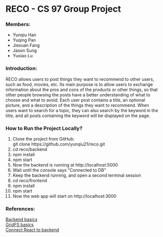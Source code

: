 <h1>RECO - CS 97 Group Project</h1>

<h3>Members:</h3>
<ul>
  <li>Yunqiu Han</li>
  <li>Yuqing Pan</li>
  <li>Jiexuan Fang</li>
  <li>Jason Sung</li>
  <li>Yuxiao Lu</li>
</ul>

<h3>Introduction:</h3>
<p>
RECO allows users to post things they want to recommend to other users, such as food, movies, etc. 
Its main purpose is to allow users to exchange information about the pros and cons of the products 
or other things, so that other people browsing the posts have a better understanding of what to 
choose and what to avoid. Each user post contains a title, an optional picture, and a description 
of the things they want to recommend. When users want to search for a topic, they can also search 
by the keyword in the title, and all posts containing the keyword will be displayed on the page.
</p>

<h3>How to Run the Project Locally?</h3>
<ol>
  <li>Clone the project from GitHub:<br/>git clone https://github.com/yunqiu21/reco.git</li>
  <li>cd reco/backend</li>
  <li>npm install</li>
  <li>npm start</li>
  <li>Now the backend is running at http://localhost:5000</li>
  <li>Wait until the console says "Connected to DB"</li>
  <li>Keep the backend running, and open a second terminal session</li>
  <li>cd reco/frontend</li>
  <li>npm install</li>
  <li>npm start</li>
  <li>Now the web app will start on http://localhost:3000</li>
</ol>

<h3>References:</h3>
<a href="https://www.youtube.com/watch?v=vjf774RKrLc">Backend basics</a><br/>
<a href="https://www.youtube.com/watch?v=3f5Q9wDePzY&t=2713s">GridFS basics</a><br/>
<a href="https://www.youtube.com/watch?v=kJA9rDX7azM">Connect React to backend</a>
